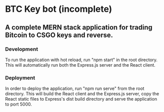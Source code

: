 # BTC Key bot (incomplete)

## A complete MERN stack application for trading Bitcoin to CSGO keys and reverse.

### Development
To run the application with hot reload, run "npm start" in the root directory.
This will automatically run both the Express.js server and the React client.

### Deployment
In order to deploy the application, run "npm run serve" from the root directory.
This will build the React client and the Express.js server, copy the React static files to Express's dist build directory and serve the application to port 5000.
